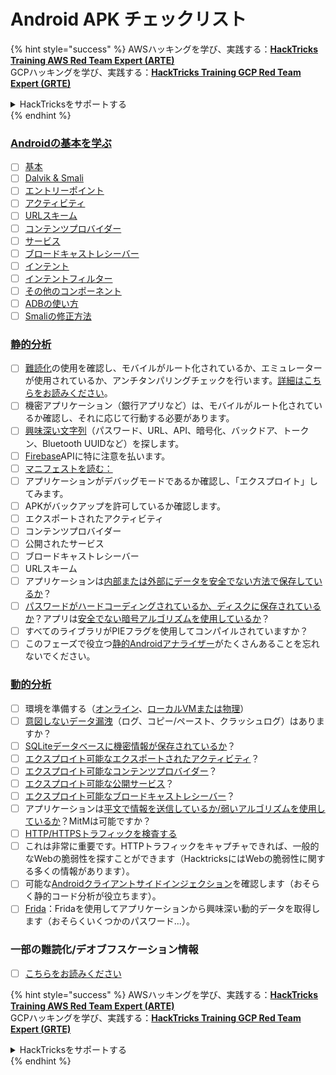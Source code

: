 # Android APK チェックリスト

{% hint style="success" %}
AWSハッキングを学び、実践する：<img src="/.gitbook/assets/arte.png" alt="" data-size="line">[**HackTricks Training AWS Red Team Expert (ARTE)**](https://training.hacktricks.xyz/courses/arte)<img src="/.gitbook/assets/arte.png" alt="" data-size="line">\
GCPハッキングを学び、実践する：<img src="/.gitbook/assets/grte.png" alt="" data-size="line">[**HackTricks Training GCP Red Team Expert (GRTE)**<img src="/.gitbook/assets/grte.png" alt="" data-size="line">](https://training.hacktricks.xyz/courses/grte)

<details>

<summary>HackTricksをサポートする</summary>

* [**サブスクリプションプラン**](https://github.com/sponsors/carlospolop)を確認してください！
* **💬 [**Discordグループ**](https://discord.gg/hRep4RUj7f)または[**Telegramグループ**](https://t.me/peass)に参加するか、**Twitter** 🐦 [**@hacktricks\_live**](https://twitter.com/hacktricks\_live)**をフォローしてください。**
* **[**HackTricks**](https://github.com/carlospolop/hacktricks)および[**HackTricks Cloud**](https://github.com/carlospolop/hacktricks-cloud)のGitHubリポジトリにPRを提出してハッキングトリックを共有してください。**

</details>
{% endhint %}

### [Androidの基本を学ぶ](android-app-pentesting/#2-android-application-fundamentals)

* [ ] [基本](android-app-pentesting/#fundamentals-review)
* [ ] [Dalvik & Smali](android-app-pentesting/#dalvik--smali)
* [ ] [エントリーポイント](android-app-pentesting/#application-entry-points)
* [ ] [アクティビティ](android-app-pentesting/#launcher-activity)
* [ ] [URLスキーム](android-app-pentesting/#url-schemes)
* [ ] [コンテンツプロバイダー](android-app-pentesting/#services)
* [ ] [サービス](android-app-pentesting/#services-1)
* [ ] [ブロードキャストレシーバー](android-app-pentesting/#broadcast-receivers)
* [ ] [インテント](android-app-pentesting/#intents)
* [ ] [インテントフィルター](android-app-pentesting/#intent-filter)
* [ ] [その他のコンポーネント](android-app-pentesting/#other-app-components)
* [ ] [ADBの使い方](android-app-pentesting/#adb-android-debug-bridge)
* [ ] [Smaliの修正方法](android-app-pentesting/#smali)

### [静的分析](android-app-pentesting/#static-analysis)

* [ ] [難読化](android-checklist.md#some-obfuscation-deobfuscation-information)の使用を確認し、モバイルがルート化されているか、エミュレーターが使用されているか、アンチタンパリングチェックを行います。[詳細はこちらをお読みください](android-app-pentesting/#other-checks)。
* [ ] 機密アプリケーション（銀行アプリなど）は、モバイルがルート化されているか確認し、それに応じて行動する必要があります。
* [ ] [興味深い文字列](android-app-pentesting/#looking-for-interesting-info)（パスワード、URL、API、暗号化、バックドア、トークン、Bluetooth UUIDなど）を探します。
* [ ] [Firebase](android-app-pentesting/#firebase)APIに特に注意を払います。
* [ ] [マニフェストを読む：](android-app-pentesting/#basic-understanding-of-the-application-manifest-xml)
* [ ] アプリケーションがデバッグモードであるか確認し、「エクスプロイト」してみます。
* [ ] APKがバックアップを許可しているか確認します。
* [ ] エクスポートされたアクティビティ
* [ ] コンテンツプロバイダー
* [ ] 公開されたサービス
* [ ] ブロードキャストレシーバー
* [ ] URLスキーム
* [ ] アプリケーションは[内部または外部にデータを安全でない方法で保存しているか](android-app-pentesting/#insecure-data-storage)？
* [ ] [パスワードがハードコーディングされているか、ディスクに保存されているか](android-app-pentesting/#poorkeymanagementprocesses)？アプリは[安全でない暗号アルゴリズムを使用しているか](android-app-pentesting/#useofinsecureandordeprecatedalgorithms)？
* [ ] すべてのライブラリがPIEフラグを使用してコンパイルされていますか？
* [ ] このフェーズで役立つ[静的Androidアナライザー](android-app-pentesting/#automatic-analysis)がたくさんあることを忘れないでください。

### [動的分析](android-app-pentesting/#dynamic-analysis)

* [ ] 環境を準備する（[オンライン](android-app-pentesting/#online-dynamic-analysis)、[ローカルVMまたは物理](android-app-pentesting/#local-dynamic-analysis)）
* [ ] [意図しないデータ漏洩](android-app-pentesting/#unintended-data-leakage)（ログ、コピー/ペースト、クラッシュログ）はありますか？
* [ ] [SQLiteデータベースに機密情報が保存されているか](android-app-pentesting/#sqlite-dbs)？
* [ ] [エクスプロイト可能なエクスポートされたアクティビティ](android-app-pentesting/#exploiting-exported-activities-authorisation-bypass)？
* [ ] [エクスプロイト可能なコンテンツプロバイダー](android-app-pentesting/#exploiting-content-providers-accessing-and-manipulating-sensitive-information)？
* [ ] [エクスプロイト可能な公開サービス](android-app-pentesting/#exploiting-services)？
* [ ] [エクスプロイト可能なブロードキャストレシーバー](android-app-pentesting/#exploiting-broadcast-receivers)？
* [ ] アプリケーションは[平文で情報を送信しているか/弱いアルゴリズムを使用しているか](android-app-pentesting/#insufficient-transport-layer-protection)？MitMは可能ですか？
* [ ] [HTTP/HTTPSトラフィックを検査する](android-app-pentesting/#inspecting-http-traffic)
* [ ] これは非常に重要です。HTTPトラフィックをキャプチャできれば、一般的なWebの脆弱性を探すことができます（HacktricksにはWebの脆弱性に関する多くの情報があります）。
* [ ] 可能な[Androidクライアントサイドインジェクション](android-app-pentesting/#android-client-side-injections-and-others)を確認します（おそらく静的コード分析が役立ちます）。
* [ ] [Frida](android-app-pentesting/#frida)：Fridaを使用してアプリケーションから興味深い動的データを取得します（おそらくいくつかのパスワード...）。

### 一部の難読化/デオブフスケーション情報

* [ ] [こちらをお読みください](android-app-pentesting/#obfuscating-deobfuscating-code)

{% hint style="success" %}
AWSハッキングを学び、実践する：<img src="/.gitbook/assets/arte.png" alt="" data-size="line">[**HackTricks Training AWS Red Team Expert (ARTE)**](https://training.hacktricks.xyz/courses/arte)<img src="/.gitbook/assets/arte.png" alt="" data-size="line">\
GCPハッキングを学び、実践する：<img src="/.gitbook/assets/grte.png" alt="" data-size="line">[**HackTricks Training GCP Red Team Expert (GRTE)**<img src="/.gitbook/assets/grte.png" alt="" data-size="line">](https://training.hacktricks.xyz/courses/grte)

<details>

<summary>HackTricksをサポートする</summary>

* [**サブスクリプションプラン**](https://github.com/sponsors/carlospolop)を確認してください！
* **💬 [**Discordグループ**](https://discord.gg/hRep4RUj7f)または[**Telegramグループ**](https://t.me/peass)に参加するか、**Twitter** 🐦 [**@hacktricks\_live**](https://twitter.com/hacktricks\_live)**をフォローしてください。**
* **[**HackTricks**](https://github.com/carlospolop/hacktricks)および[**HackTricks Cloud**](https://github.com/carlospolop/hacktricks-cloud)のGitHubリポジトリにPRを提出してハッキングトリックを共有してください。**

</details>
{% endhint %}
